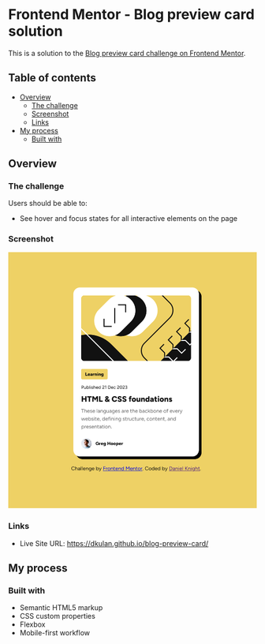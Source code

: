 # Frontend Mentor - Blog preview card solution

This is a solution to the [Blog preview card challenge on Frontend Mentor](https://www.frontendmentor.io/challenges/blog-preview-card-ckPaj01IcS).

## Table of contents

- [Overview](#overview)
  - [The challenge](#the-challenge)
  - [Screenshot](#screenshot)
  - [Links](#links)
- [My process](#my-process)
  - [Built with](#built-with)

## Overview

### The challenge

Users should be able to:

- See hover and focus states for all interactive elements on the page

### Screenshot

![screenshot](./assets/images/screenshot.png)

### Links

- Live Site URL: <https://dkulan.github.io/blog-preview-card/>

## My process

### Built with

- Semantic HTML5 markup
- CSS custom properties
- Flexbox
- Mobile-first workflow
